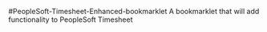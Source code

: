 #PeopleSoft-Timesheet-Enhanced-bookmarklet
A bookmarklet that will add functionality to PeopleSoft Timesheet
